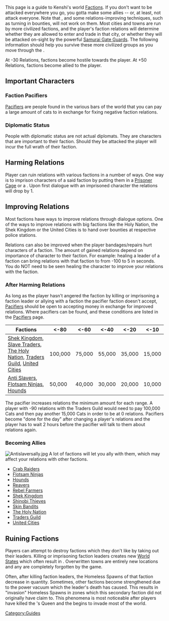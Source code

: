 This page is a guide to Kenshi's world [Factions](Factions.md "wikilink").
If you don't want to be attacked everywhere you go, you gotta make some
allies -- or, at least, not attack everyone. Note that [](Hostile_Factions.md), and some relations-improving
techniques, such as turning in bounties, will not work on them. Most
cities and towns are run by more civilized factions, and the player's
faction relations will determine whether they are allowed to enter and
trade in that city, or whether they will be attacked on-sight by the
powerful [Samurai Gate Guards](Samurai_Gate_Guard.md "wikilink"). The
following information should help you survive these more civilized
groups as you move through the [](World_of_Kenshi.md).

At -30 Relations, factions become hostile towards the player. At +50
Relations, factions become allied to the player.

## Important Characters

### Faction Pacifiers

[Pacifiers](Pacifiers.md "wikilink") are people found in the various bars
of the world that you can pay a large amount of cats to in exchange for
fixing negative faction relations.

### Diplomatic Status

People with diplomatic status are not actual diplomats. They are
characters that are important to their faction. Should they be attacked
the player will incur the full wrath of their faction.

## Harming Relations

Player can ruin relations with various factions in a number of ways. One
way is to imprison characters of a said faction by putting them in a
[Prisoner Cage](Prisoner_Cage.md "wikilink") or a [](Peeler_Machine.md). Upon first dialogue with an
imprisoned character the relations will drop by 1.

## Improving Relations

Most factions have ways to improve relations through dialogue options.
One of the ways to improve relations with big factions like the Holy
Nation, the Shek Kingdom or the United Cities is to hand over bounties
at respective police stations.

Relations can also be improved when the player bandages/repairs hurt
characters of a faction. The amount of gained relations depend on
importance of character to their faction. For example: healing a leader
of a faction can bring relations with that faction to from -100 to 5 in
seconds. You do NOT need to be seen healing the character to improve
your relations with the faction.

### After Harming Relations

As long as the player hasn't angered the faction by killing or
imprisoning a faction leader or allying with a faction the pacifier
faction doesn't accept, [Pacifiers](Pacifiers.md "wikilink") should be open
to accepting money in exchange for improved relations. Where pacifiers
can be found, and these conditions are listed in the
[Pacifiers](Pacifiers.md "wikilink") page.

| Factions                                                                                                                                                                                                                | \<-80   | \<-60  | \<-40  | \<-20  | \<-10  |
|-------------------------------------------------------------------------------------------------------------------------------------------------------------------------------------------------------------------------|---------|--------|--------|--------|--------|
| [Shek Kingdom](02%20-%20Projects%20&%20Wikis/Kenshi/Kenshi%20Wiki/Kenshi%20Wiki%20Template/Shek_Kingdom.md "wikilink"), [Slave Traders](02%20-%20Projects%20&%20Wikis/Kenshi/Kenshi%20Wiki/Kenshi%20Wiki%20Template/Slave_Traders.md "wikilink"), [The Holy Nation](02%20-%20Projects%20&%20Wikis/Kenshi/Kenshi%20Wiki/Kenshi%20Wiki%20Template/The_Holy_Nation.md "wikilink"), [Traders Guild](Traders_Guild.md "wikilink"), [United Cities](02%20-%20Projects%20&%20Wikis/Kenshi/Kenshi%20Wiki/Kenshi%20Wiki%20Template/United_Cities.md "wikilink") | 100,000 | 75,000 | 55,000 | 35,000 | 15,000 |
| [Anti Slavers](Anti_Slavers.md "wikilink"), [Flotsam Ninjas](02%20-%20Projects%20&%20Wikis/Kenshi/Kenshi%20Wiki/Kenshi%20Wiki%20Template/Flotsam_Ninjas.md "wikilink"), [Hounds](Hounds.md "wikilink")                                                                                                       | 50,000  | 40,000 | 30,000 | 20,000 | 10,000 |

The pacifier increases relations the minimum amount for each range. A
player with -90 relations with the Traders Guild would need to pay
100,000 Cats and then pay another 15,000 Cats in order to be at 0
relations. Pacifiers become "done for the day" after changing a player's
relations and the player has to wait 2 hours before the pacifier will
talk to them about relations again.

### Becoming Allies

![](Antislaversally.jpg "Antislaversally.jpg") A lot of factions will
let you ally with them, which may affect your relations with other
factions.

- [Crab Raiders](02%20-%20Projects%20&%20Wikis/Kenshi/Kenshi%20Wiki/Kenshi%20Wiki%20Template/Crab_Raiders.md "wikilink")
- [Flotsam Ninjas](02%20-%20Projects%20&%20Wikis/Kenshi/Kenshi%20Wiki/Kenshi%20Wiki%20Template/Flotsam_Ninjas.md "wikilink")
- [Hounds](Hounds.md "wikilink")
- [Reavers](02%20-%20Projects%20&%20Wikis/Kenshi/Kenshi%20Wiki/Kenshi%20Wiki%20Template/Reavers.md "wikilink")
- [Rebel Farmers](Rebel_Farmers.md "wikilink")
- [Shek Kingdom](02%20-%20Projects%20&%20Wikis/Kenshi/Kenshi%20Wiki/Kenshi%20Wiki%20Template/Shek_Kingdom.md "wikilink")
- [Shinobi Thieves](Shinobi_Thieves.md "wikilink")
- [Skin Bandits](Skin_Bandits.md "wikilink")
- [The Holy Nation](02%20-%20Projects%20&%20Wikis/Kenshi/Kenshi%20Wiki/Kenshi%20Wiki%20Template/The_Holy_Nation.md "wikilink")
- [Traders Guild](Traders_Guild.md "wikilink")
- [United Cities](02%20-%20Projects%20&%20Wikis/Kenshi/Kenshi%20Wiki/Kenshi%20Wiki%20Template/United_Cities.md "wikilink")

## Ruining Factions

Players can attempt to destroy factions which they don't like by taking
out their leaders. Killing or imprisoning faction leaders creates new
[World States](World_States.md "wikilink") which often result in [](Town_Overrides.md). Overwritten towns are entirely
new locations and any [](Player-Owned_Buildings_in_Town.md) are completely
forgotten by the game.

Often, after killing faction leaders, the Homeless Spawns of that
faction decrease in quantity. Sometimes, other factions become
strengthened due to the power vacuum which the leader's death has
caused. This results in "invasion" Homeless Spawns in zones which this
secondary faction did not originally have claim to. This phenomena is
most noticeable after players have killed the [](Western_Hive.md)'s Queen and the [](02%20-%20Projects%20&%20Wikis/Kenshi/Kenshi%20Wiki/Kenshi%20Wiki%20Template/Southern_Hive.md) begins to invade most of the world.

[Category:Guides](Category:Guides "wikilink")